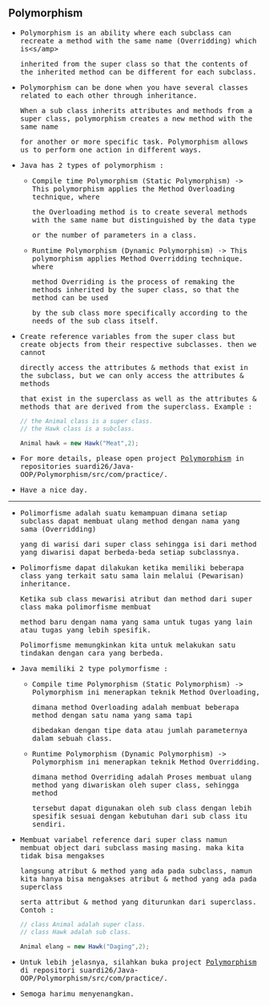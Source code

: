 ## Polymorphism

- <samp>Polymorphism is an ability where each subclass can recreate a method with the same name (Overridding) which is<s/amp> 

  <samp>inherited from the super class so that the contents of the inherited method can be different for each subclass.</samp>
  
- <samp>Polymorphism can be done when you have several classes related to each other through inheritance.</samp>
  
  <samp>When a sub class inherits attributes and methods from a super class, polymorphism creates a new method with the same name</samp>
    
  <samp>for another or more specific task. Polymorphism allows us to perform one action in different ways.</samp>
  
- <samp>Java has 2 types of polymorphism :</samp>
  
    - <samp>Compile time Polymorphism (Static Polymorphism) -> This polymorphism applies the Method Overloading technique, where</samp>

      <samp>the Overloading method is to create several methods with the same name but distinguished by the data type</samp> 

      <samp>or the number of parameters in a class.</samp>
    
    - <samp>Runtime Polymorphism (Dynamic Polymorphism) -> This polymorphism applies Method Overridding technique. where</samp> 
      
      <samp>method Overriding is the process of remaking the methods inherited by the super class, so that the method can be used</samp> 
      
      <samp>by the sub class more specifically according to the needs of the sub class itself.</samp>
  
- <samp>Create reference variables from the super class but create objects from their respective subclasses. then we cannot</samp>
  
  <samp>directly access the attributes & methods that exist in the subclass, but we can only access the attributes & methods</samp>
  
  <samp>that exist in the superclass as well as the attributes & methods that are derived from the superclass. Example :</samp>
  
    ```java
    // the Animal class is a super class.
    // the Hawk class is a subclass.

    Animal hawk = new Hawk("Meat",2);
    ```

- <samp>For more details, please open project [Polymorphism](https://github.com/suardi26/Java-OOP/tree/main/Polymorphism/src/com/practice) in repositories suardi26/Java-OOP/Polymorphism/src/com/practice/.</samp>

- <samp>Have a nice day.</samp>

---

- <samp>Polimorfisme adalah suatu kemampuan dimana setiap subclass dapat membuat ulang method dengan nama yang sama (Overridding)</samp> 
  
  <samp>yang di warisi dari super class sehingga isi dari method yang diwarisi dapat berbeda-beda setiap subclassnya.</samp>
  
- <samp>Polimorfisme dapat dilakukan ketika memiliki beberapa class yang terkait satu sama lain melalui (Pewarisan) inheritance.</samp>
  
  <samp>Ketika sub class mewarisi atribut dan method dari super class maka polimorfisme membuat </samp> 
  
  <samp>method baru dengan nama yang sama untuk tugas yang lain atau tugas yang lebih spesifik.</samp> 
    
  <samp>Polimorfisme memungkinkan kita untuk melakukan satu tindakan dengan cara yang berbeda.</samp>
  
- <samp>Java memiliki 2 type polymorfisme :<samp>
  
    - <samp>Compile time Polymorphism (Static Polymorphism) -> Polymorphism ini menerapkan teknik Method Overloading,</samp>

      <samp>dimana method Overloading adalah membuat beberapa method dengan satu nama yang sama tapi</samp> 

      <samp>dibedakan dengan tipe data atau jumlah parameternya dalam sebuah class.</samp>
  
    - <samp>Runtime Polymorphism (Dynamic Polymorphism) -> Polymorphism ini menerapkan teknik Method Overridding.</samp> 
      
      <samp>dimana method Overriding adalah Proses membuat ulang method yang diwariskan oleh super class, sehingga method</samp> 
      
      <samp>tersebut dapat digunakan oleh sub class dengan lebih spesifik sesuai dengan kebutuhan dari sub class itu sendiri.</samp>
  
- <samp>Membuat variabel reference dari super class namun membuat object dari subclass masing masing. maka kita tidak bisa mengakses<samp> 

  <samp>langsung atribut & method yang ada pada subclass, namun kita hanya bisa mengakses atribut & method yang ada pada superclass<samp> 

  <samp>serta attribut & method yang diturunkan dari superclass. Contoh :<samp>
  
    ```java
    // class Animal adalah super class.
    // class Hawk adalah sub class.

    Animal elang = new Hawk("Daging",2);
    ```
    
- <samp>Untuk lebih jelasnya, silahkan buka project [Polymorphism](https://github.com/suardi26/Java-OOP/tree/main/Polymorphism/src/com/practice) di repositori suardi26/Java-OOP/Polymorphism/src/com/practice/.</samp>

- <samp>Semoga harimu menyenangkan.</samp>

